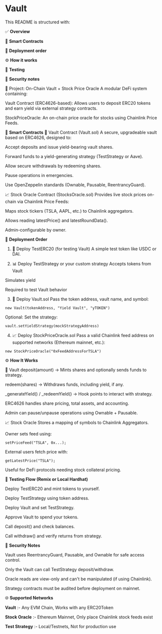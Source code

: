 # Vault

This README is structured with:

✅ **Overview**

🧱 **Smart Contracts**

🚀 **Deployment order**

⚙️ **How it works**

🧪 **Testing**

🔐 **Security notes**



📘 Project: On-Chain Vault + Stock Price Oracle
A modular DeFi system containing:

Vault Contract (ERC4626-based): Allows users to deposit ERC20 tokens and earn yield via external strategy contracts.

StockPriceOracle: An on-chain price oracle for stocks using Chainlink Price Feeds.


🧱 **Smart Contracts**
🏦 Vault Contract (Vault.sol)
A secure, upgradeable vault based on ERC4626, designed to:

Accept deposits and issue yield-bearing vault shares.

Forward funds to a yield-generating strategy (TestStrategy or Aave).

Allow secure withdrawals by redeeming shares.

Pause operations in emergencies.

Use OpenZeppelin standards (Ownable, Pausable, ReentrancyGuard).


📈 Stock Oracle Contract (StocksOracle.sol)
Provides live stock prices on-chain via Chainlink Price Feeds:

Maps stock tickers (TSLA, AAPL, etc.) to Chainlink aggregators.

Allows reading latestPrice() and latestRoundData().

Admin-configurable by owner.



🧭 **Deployment Order**
1. 🧪 Deploy TestERC20 (for testing Vault)
A simple test token like USDC or DAI.

2. 📊 Deploy TestStrategy or your custom strategy
Accepts tokens from Vault

Simulates yield

Required to test Vault behavior

3. 🏦 Deploy Vault.sol
Pass the token address, vault name, and symbol:

```
new Vault(tokenAddress, "Yield Vault", "yTOKEN")
```

Optional: Set the strategy:


```
vault.setYieldStrategy(mockStrategyAddress)
```


4. 📈 Deploy StockPriceOracle.sol
Pass a valid Chainlink feed address on supported networks (Ethereum mainnet, etc.):

```
new StockPriceOracle("0xFeedAddressForTSLA")
```


⚙️ **How It Works**

🏦 Vault
deposit(amount) → Mints shares and optionally sends funds to strategy.

redeem(shares) → Withdraws funds, including yield, if any.

_generateYield() / _redeemYield() → Hook points to interact with strategy.

ERC4626 handles share pricing, total assets, and accounting.

Admin can pause/unpause operations using Ownable + Pausable.


📈 Stock Oracle
Stores a mapping of symbols to Chainlink Aggregators.

Owner sets feed using:

```
setPriceFeed("TSLA", 0x...);
```

External users fetch price with:

```
getLatestPrice("TSLA");
```

Useful for DeFi protocols needing stock collateral pricing.

🧪 **Testing Flow (Remix or Local Hardhat)**

Deploy TestERC20 and mint tokens to yourself.

Deploy TestStrategy using token address.

Deploy Vault and set TestStrategy.

Approve Vault to spend your tokens.

Call deposit() and check balances.

Call withdraw() and verify returns from strategy.



🔐 **Security Notes**

Vault uses ReentrancyGuard, Pausable, and Ownable for safe access control.

Only the Vault can call TestStrategy deposit/withdraw.

Oracle reads are view-only and can't be manipulated (if using Chainlink).

Strategy contracts must be audited before deployment on mainnet.



🌐 **Supported Networks**

**Vault** :- Any EVM Chain, Works with any ERC20Token

**Stock Oracle** :- Ethereum Mainnet, Only place Chainlink stock feeds exist

**Test Strategy** :- Local/Testnets, Not for production use
